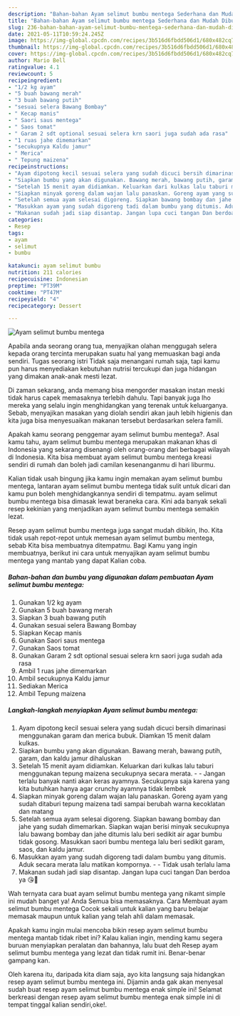 ```yaml
---
description: "Bahan-bahan Ayam selimut bumbu mentega Sederhana dan Mudah Dibuat"
title: "Bahan-bahan Ayam selimut bumbu mentega Sederhana dan Mudah Dibuat"
slug: 236-bahan-bahan-ayam-selimut-bumbu-mentega-sederhana-dan-mudah-dibuat
date: 2021-05-11T10:59:24.245Z
image: https://img-global.cpcdn.com/recipes/3b516d6fbdd506d1/680x482cq70/ayam-selimut-bumbu-mentega-foto-resep-utama.jpg
thumbnail: https://img-global.cpcdn.com/recipes/3b516d6fbdd506d1/680x482cq70/ayam-selimut-bumbu-mentega-foto-resep-utama.jpg
cover: https://img-global.cpcdn.com/recipes/3b516d6fbdd506d1/680x482cq70/ayam-selimut-bumbu-mentega-foto-resep-utama.jpg
author: Mario Bell
ratingvalue: 4.1
reviewcount: 5
recipeingredient:
- "1/2 kg ayam"
- "5 buah bawang merah"
- "3 buah bawang putih"
- "sesuai selera Bawang Bombay"
- " Kecap manis"
- " Saori saus mentega"
- " Saos tomat"
- " Garam 2 sdt optional sesuai selera krn saori juga sudah ada rasa"
- "1 ruas jahe dimemarkan"
- "secukupnya Kaldu jamur"
- " Merica"
- " Tepung maizena"
recipeinstructions:
- "Ayam dipotong kecil sesuai selera yang sudah dicuci bersih dimarinasi menggunakan garam dan merica bubuk. Diamkan 15 menit dalam kulkas."
- "Siapkan bumbu yang akan digunakan. Bawang merah, bawang putih, garam, dan kaldu jamur dihaluskan"
- "Setelah 15 menit ayam didiamkan. Keluarkan dari kulkas lalu taburi menggunakan tepung maizena secukupnya secara merata.   Jangan terlalu banyak nanti akan keras ayamnya. Secukupnya saja karena yang kita butuhkan hanya agar crunchy ayamnya tidak lembek"
- "Siapkan minyak goreng dalam wajan lalu panaskan. Goreng ayam yang sudah ditaburi tepung maizena tadi sampai berubah warna kecoklatan dan matang"
- "Setelah semua ayam selesai digoreng. Siapkan bawang bombay dan jahe yang sudah dimemarkan. Siapkan wajan berisi minyak secukupnya lalu bawang bombay dan jahe ditumis lalu beri sedikit air agar bumbu tidak gosong. Masukkan saori bumbu mentega lalu beri sedikit garam, saos, dan kaldu jamur."
- "Masukkan ayam yang sudah digoreng tadi dalam bumbu yang ditumis. Aduk secara merata lalu matikan kompornya.   Tidak usah terlalu lama"
- "Makanan sudah jadi siap disantap. Jangan lupa cuci tangan Dan berdoa ya 😘🙏"
categories:
- Resep
tags:
- ayam
- selimut
- bumbu

katakunci: ayam selimut bumbu 
nutrition: 211 calories
recipecuisine: Indonesian
preptime: "PT39M"
cooktime: "PT47M"
recipeyield: "4"
recipecategory: Dessert

---
```



![Ayam selimut bumbu mentega](https://img-global.cpcdn.com/recipes/3b516d6fbdd506d1/680x482cq70/ayam-selimut-bumbu-mentega-foto-resep-utama.jpg)

Apabila anda seorang orang tua, menyajikan olahan menggugah selera kepada orang tercinta merupakan suatu hal yang memuaskan bagi anda sendiri. Tugas seorang istri Tidak saja menangani rumah saja, tapi kamu pun harus menyediakan kebutuhan nutrisi tercukupi dan juga hidangan yang dimakan anak-anak mesti lezat.

Di zaman  sekarang, anda memang bisa mengorder masakan instan meski tidak harus capek memasaknya terlebih dahulu. Tapi banyak juga lho mereka yang selalu ingin menghidangkan yang terenak untuk keluarganya. Sebab, menyajikan masakan yang diolah sendiri akan jauh lebih higienis dan kita juga bisa menyesuaikan makanan tersebut berdasarkan selera famili. 



Apakah kamu seorang penggemar ayam selimut bumbu mentega?. Asal kamu tahu, ayam selimut bumbu mentega merupakan makanan khas di Indonesia yang sekarang disenangi oleh orang-orang dari berbagai wilayah di Indonesia. Kita bisa membuat ayam selimut bumbu mentega kreasi sendiri di rumah dan boleh jadi camilan kesenanganmu di hari liburmu.

Kalian tidak usah bingung jika kamu ingin memakan ayam selimut bumbu mentega, lantaran ayam selimut bumbu mentega tidak sulit untuk dicari dan kamu pun boleh menghidangkannya sendiri di tempatmu. ayam selimut bumbu mentega bisa dimasak lewat beraneka cara. Kini ada banyak sekali resep kekinian yang menjadikan ayam selimut bumbu mentega semakin lezat.

Resep ayam selimut bumbu mentega juga sangat mudah dibikin, lho. Kita tidak usah repot-repot untuk memesan ayam selimut bumbu mentega, sebab Kita bisa membuatnya ditempatmu. Bagi Kamu yang ingin membuatnya, berikut ini cara untuk menyajikan ayam selimut bumbu mentega yang mantab yang dapat Kalian coba.

<!--inarticleads1-->

##### Bahan-bahan dan bumbu yang digunakan dalam pembuatan Ayam selimut bumbu mentega:

1. Gunakan 1/2 kg ayam
1. Gunakan 5 buah bawang merah
1. Siapkan 3 buah bawang putih
1. Gunakan sesuai selera Bawang Bombay
1. Siapkan  Kecap manis
1. Gunakan  Saori saus mentega
1. Gunakan  Saos tomat
1. Gunakan  Garam 2 sdt optional sesuai selera krn saori juga sudah ada rasa
1. Ambil 1 ruas jahe dimemarkan
1. Ambil secukupnya Kaldu jamur
1. Sediakan  Merica
1. Ambil  Tepung maizena




<!--inarticleads2-->

##### Langkah-langkah menyiapkan Ayam selimut bumbu mentega:

1. Ayam dipotong kecil sesuai selera yang sudah dicuci bersih dimarinasi menggunakan garam dan merica bubuk. Diamkan 15 menit dalam kulkas.
1. Siapkan bumbu yang akan digunakan. Bawang merah, bawang putih, garam, dan kaldu jamur dihaluskan
1. Setelah 15 menit ayam didiamkan. Keluarkan dari kulkas lalu taburi menggunakan tepung maizena secukupnya secara merata. -  -  Jangan terlalu banyak nanti akan keras ayamnya. Secukupnya saja karena yang kita butuhkan hanya agar crunchy ayamnya tidak lembek
1. Siapkan minyak goreng dalam wajan lalu panaskan. Goreng ayam yang sudah ditaburi tepung maizena tadi sampai berubah warna kecoklatan dan matang
1. Setelah semua ayam selesai digoreng. Siapkan bawang bombay dan jahe yang sudah dimemarkan. Siapkan wajan berisi minyak secukupnya lalu bawang bombay dan jahe ditumis lalu beri sedikit air agar bumbu tidak gosong. Masukkan saori bumbu mentega lalu beri sedikit garam, saos, dan kaldu jamur.
1. Masukkan ayam yang sudah digoreng tadi dalam bumbu yang ditumis. Aduk secara merata lalu matikan kompornya.  -  - Tidak usah terlalu lama
1. Makanan sudah jadi siap disantap. Jangan lupa cuci tangan Dan berdoa ya 😘🙏




Wah ternyata cara buat ayam selimut bumbu mentega yang nikamt simple ini mudah banget ya! Anda Semua bisa memasaknya. Cara Membuat ayam selimut bumbu mentega Cocok sekali untuk kalian yang baru belajar memasak maupun untuk kalian yang telah ahli dalam memasak.

Apakah kamu ingin mulai mencoba bikin resep ayam selimut bumbu mentega mantab tidak ribet ini? Kalau kalian ingin, mending kamu segera buruan menyiapkan peralatan dan bahannya, lalu buat deh Resep ayam selimut bumbu mentega yang lezat dan tidak rumit ini. Benar-benar gampang kan. 

Oleh karena itu, daripada kita diam saja, ayo kita langsung saja hidangkan resep ayam selimut bumbu mentega ini. Dijamin anda gak akan menyesal sudah buat resep ayam selimut bumbu mentega enak simple ini! Selamat berkreasi dengan resep ayam selimut bumbu mentega enak simple ini di tempat tinggal kalian sendiri,oke!.

